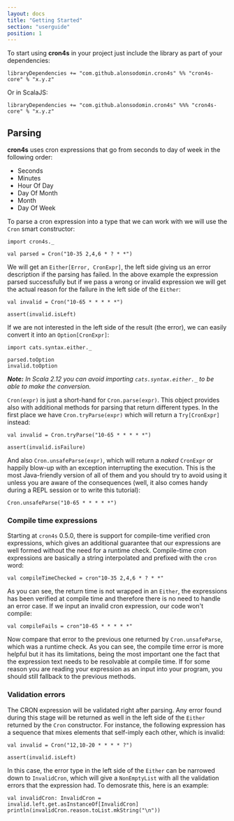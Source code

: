 ```yaml
---
layout: docs
title: "Getting Started"
section: "userguide"
position: 1
---
```


To start using **cron4s** in your project just include the library as part of your dependencies:

```
libraryDependencies += "com.github.alonsodomin.cron4s" %% "cron4s-core" % "x.y.z"
```

Or in ScalaJS:

```
libraryDependencies += "com.github.alonsodomin.cron4s" %%% "cron4s-core" % "x.y.z"
```

## Parsing

**cron4s** uses cron expressions that go from seconds to day of week in the following order:

 * Seconds
 * Minutes
 * Hour Of Day
 * Day Of Month
 * Month
 * Day Of Week

To parse a cron expression into a type that we can work with we will use the `Cron` smart constructor:

```tut
import cron4s._

val parsed = Cron("10-35 2,4,6 * ? * *")
```

We will get an `Either[Error, CronExpr]`, the left side giving us an error description if the parsing
has failed. In the above example the expression parsed successfully but if we pass a wrong or invalid expression
we will get the actual reason for the failure in the left side of the `Either`:

```tut
val invalid = Cron("10-65 * * * * *")
```

```tut:invisible
assert(invalid.isLeft)
```

If we are not interested in the left side of the result (the error), we can easily convert it into an `Option[CronExpr]`:

```tut
import cats.syntax.either._

parsed.toOption
invalid.toOption
```

**_Note:_** _In Scala 2.12 you can avoid importing `cats.syntax.either._` to be able to make the conversion._

`Cron(expr)` is just a short-hand for `Cron.parse(expr)`. This object provides also with additional methods for parsing
that return different types. In the first place we have `Cron.tryParse(expr)` which will return a `Try[CronExpr]` instead:

```tut
val invalid = Cron.tryParse("10-65 * * * * *")
```

```tut:invisible
assert(invalid.isFailure)
```

And also `Cron.unsafeParse(expr)`, which will return a _naked_ `CronExpr` or happily blow-up with an exception
interrupting the execution. This is the most Java-friendly version of all of them and you should try to avoid using it
unless you are aware of the consequences (well, it also comes handy during a REPL session or to write this tutorial):

```tut:fail
Cron.unsafeParse("10-65 * * * * *")
```

### Compile time expressions

Starting at `cron4s` 0.5.0, there is support for compile-time verified cron expressions, which gives an additional
guarantee that our expressions are well formed without the need for a runtime check. Compile-time cron expressions
are basically a string interpolated and prefixed with the `cron` word:

```tut
val compileTimeChecked = cron"10-35 2,4,6 * ? * *"
```

As you can see, the return time is not wrapped in an `Either`, the expressions has been verified at compile time and
therefore there is no need to handle an error case. If we input an invalid cron expression, our code won't compile:

```tut:fail
val compileFails = cron"10-65 * * * * *"
```

Now compare that error to the previous one returned by `Cron.unsafeParse`, which was a runtime check. As you can see,
the compile time error is more helpful but it has its limitations, being the most important one the fact that the
expression text needs to be resolvable at compile time. If for some reason you are reading your expression as an
input into your program, you should still fallback to the previous methods.

### Validation errors

The CRON expression will be validated right after parsing. Any error found during this stage will be returned
as well in the left side of the `Either` returned by the `Cron` constructor. For instance, the following expression
has a sequence that mixes elements that self-imply each other, which is invalid: 

```tut
val invalid = Cron("12,10-20 * * * * ?")
```

```tut:invisible
assert(invalid.isLeft)
```

In this case, the error type in the left side of the `Either` can be narrowed down to `InvalidCron`, which will give
a `NonEmptyList` with all the validation errors that the expression had. To demosrate this, here is an example:

```tut
val invalidCron: InvalidCron = invalid.left.get.asInstanceOf[InvalidCron]
println(invalidCron.reason.toList.mkString("\n"))
```
